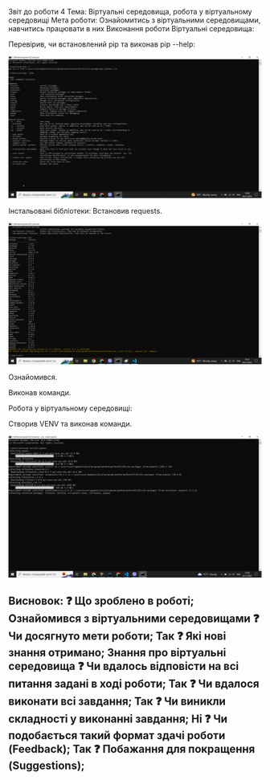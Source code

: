Звіт до роботи 4
Тема: Віртуальні середовища, робота у віртуальному середовищі
Мета роботи: Ознайомитись з віртуальними середовищами, навчитись працювати в них
Виконання роботи
Віртуальні середовища:

Перевірив, чи встановлений pip та виконав pip --help:

![alt text](https://github.com/Crid71/SUBD/blob/main/lab4/srclab4/src1_4.png "Результат")

Інстальовані бібліотеки:
Встановив requests.

![alt text](https://github.com/Crid71/SUBD/blob/main/lab4/srclab4/src2(1)_4.png "Результат")

Ознайомився.

Виконав команди.

Робота у віртуальному середовищі:

Створив VENV та виконав команди.

![alt text](https://github.com/Crid71/SUBD/blob/main/lab4/srclab4/src_pipenv%20--help_4.png "Результат")

Висновок:
❓ Що зроблено в роботі;
Ознайомився з віртуальними середовищами
❓ Чи досягнуто мети роботи;
Так
❓ Які нові знання отримано;
Знання про віртуальні середовища
❓ Чи вдалось відповісти на всі питання задані в ході роботи;
Так
❓ Чи вдалося виконати всі завдання;
Так
❓ Чи виникли складності у виконанні завдання;
Ні
❓ Чи подобається такий формат здачі роботи (Feedback);
Так
❓ Побажання для покращення (Suggestions);
-